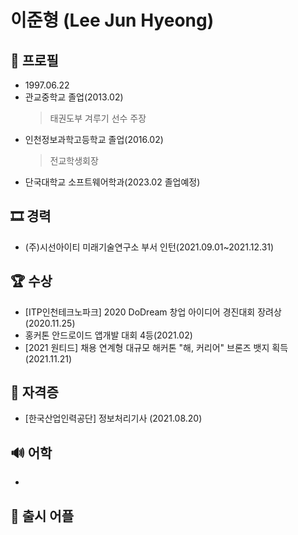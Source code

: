 # 이준형 (Lee Jun Hyeong)
## 👦 프로필
- 1997.06.22  
- 관교중학교 졸업(2013.02)
  > 태권도부 겨루기 선수 주장
- 인천정보과학고등학교 졸업(2016.02)
  > 전교학생회장
- 단국대학교 소프트웨어학과(2023.02 졸업예정)  

## 🎞 경력  
- (주)시선아이티 미래기술연구소 부서 인턴(2021.09.01~2021.12.31)  

## 🏆 수상
- [ITP인천테크노파크] 2020 DoDream 창업 아이디어 경진대회 장려상(2020.11.25)  
- 홍커톤 안드로이드 앱개발 대회 4등(2021.02)  
- [2021 원티드] 채용 연계형 대규모 해커톤 "해, 커리어" 브론즈 뱃지 획득(2021.11.21)  

## 📑 자격증
- [한국산업인력공단] 정보처리기사 (2021.08.20)

## 🔊 어학
- 
## 🎰 출시 어플
